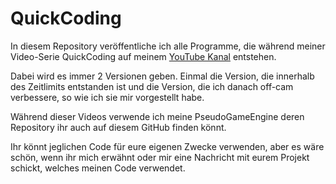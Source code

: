 # QuickCoding

In diesem Repository veröffentliche ich alle Programme, die während meiner Video-Serie QuickCoding auf
meinem [YouTube Kanal](https://www.youtube.com/channel/UC7nacURgPqTgcR074eABZJg) entstehen.

Dabei wird es immer 2 Versionen geben. Einmal die Version, die innerhalb des Zeitlimits entstanden ist
und die Version, die ich danach off-cam verbessere, so wie ich sie mir vorgestellt habe.

Während dieser Videos verwende ich meine PseudoGameEngine deren Repository ihr auch 
auf diesem GitHub finden könnt.

Ihr könnt jeglichen Code für eure eigenen Zwecke verwenden, aber es wäre schön, wenn ihr mich erwähnt
oder mir eine Nachricht mit eurem Projekt schickt, welches meinen Code verwendet.
